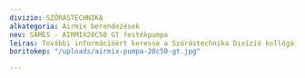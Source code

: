 ```yaml
---
divizio: SZÓRÁSTECHNIKA
alkategoria: Airmix berendezések
nev: SAMES - AIRMIX20C50 GT festékpumpa
leiras: További információért keresse a Szórástechnika Divízió kollégáit
boritokep: "/uploads/airmix-pumpa-20c50-gt.jpg"

---
```

